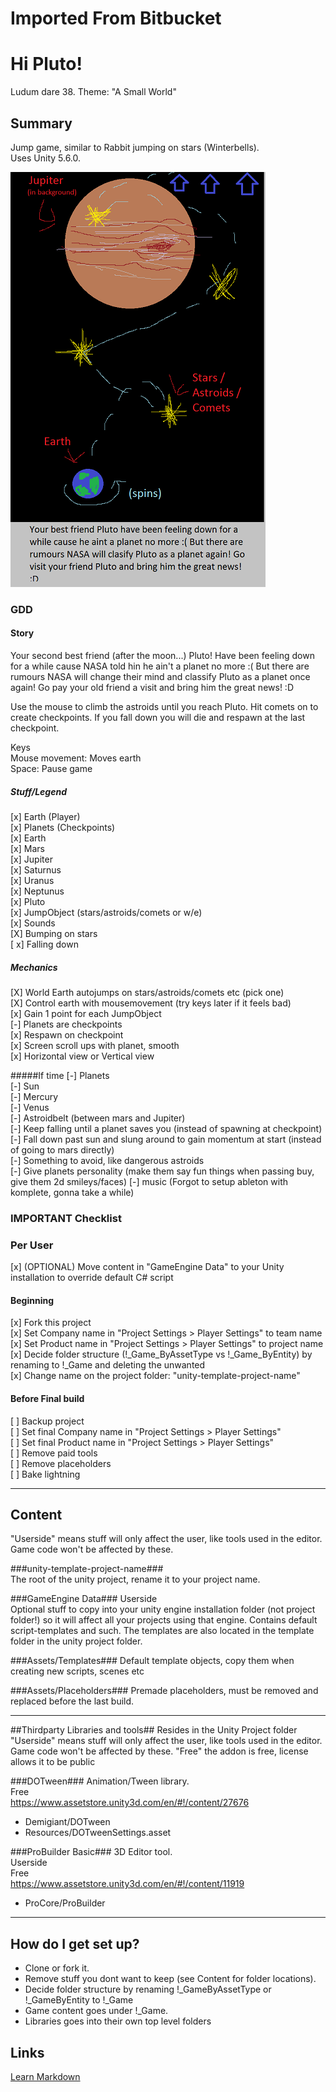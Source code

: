 # Imported From Bitbucket

# Hi Pluto! #
Ludum dare 38. Theme: "A Small World"

## Summary ##

Jump game, similar to Rabbit jumping on stars (Winterbells).   
Uses Unity 5.6.0.   

![Alt text](skiss_1.png)


### GDD ###

#### Story
Your second best friend (after the moon...) Pluto! Have been feeling down for a while cause NASA 
told hin he ain't a planet no more :( But there are rumours NASA will change their mind and 
classify Pluto as a planet once again! Go pay your old friend a visit and bring him the 
great news! :D   

Use the mouse to climb the astroids until you reach Pluto.
Hit comets on to create checkpoints. If you fall down you will die and respawn at the last checkpoint.

Keys  
Mouse movement: Moves earth   
Space: Pause game   

##### Stuff/Legend
[x] Earth (Player)    
[x] Planets (Checkpoints)   
	[x] Earth    
	[x] Mars   
	[x] Jupiter   
	[x] Saturnus  
	[x] Uranus    
	[x] Neptunus   
	[x] Pluto   
[x] JumpObject (stars/astroids/comets or w/e)   
[x] Sounds    
[X] Bumping on stars   
[ x] Falling down

##### Mechanics
[X] World Earth autojumps on stars/astroids/comets etc (pick one)   
[X] Control earth with mousemovement (try keys later if it feels bad)   
[x] Gain 1 point for each JumpObject   
[-] Planets are checkpoints     
[x] Respawn on checkpoint    
[x] Screen scroll ups with planet, smooth    
[x] Horizontal view or Vertical view

#####If time
[-] Planets   
	[-] Sun    
	[-] Mercury   
	[-] Venus    
	[-] Astroidbelt (between mars and Jupiter)    
[-] Keep falling until a planet saves you (instead of spawning at checkpoint)   
[-] Fall down past sun and slung around to gain momentum at start (instead of going to mars directly)    
[-] Something to avoid, like dangerous astroids  
[-] Give planets personality (make them say fun things when passing buy, give them 2d smileys/faces)
[-] music (Forgot to setup ableton with komplete, gonna take a while)    

### IMPORTANT Checklist ###

### Per User ###
[x] (OPTIONAL) Move content in "GameEngine Data" to your Unity installation to override default C# script
#### Beginning ####
[x] Fork this project    
[x] Set Company name in "Project Settings > Player Settings" to team name   
[x] Set Product name in "Project Settings > Player Settings" to project name   
[x] Decide folder structure (!_Game_ByAssetType vs !_Game_ByEntity) by renaming to !_Game and deleting the unwanted     
[x] Change name on the project folder: "unity-template-project-name"

#### Before Final build ####
[ ] Backup project  
[ ] Set final Company name in "Project Settings > Player Settings"    
[ ] Set final Product name in "Project Settings > Player Settings"    
[ ] Remove paid tools   
[ ] Remove placeholders   
[ ] Bake lightning 

--------

## Content ##
"Userside" means stuff will only affect the user, like tools used in the editor. Game code won't be affected by these.

###unity-template-project-name###  
The root of the unity project, rename it to your project name.   

###GameEngine Data###
Userside  
Optional stuff to copy into your unity engine installation folder (not project folder!) so it will affect all your
projects using that engine. Contains default script-templates and such. The templates are also located in the template folder in the unity project folder.   

###Assets/Templates###
Default template objects, copy them when creating new scripts, scenes etc

###Assets/Placeholders###
Premade placeholders, must be removed and replaced before the last build.

-----

##Thirdparty Libraries and tools##
Resides in the Unity Project folder   
"Userside" means stuff will only affect the user, like tools used in the editor. Game code won't be affected by these.
"Free" the addon is free, license allows it to be public

###DOTween###
Animation/Tween library.  
Free   
https://www.assetstore.unity3d.com/en/#!/content/27676  

* Demigiant/DOTween
* Resources/DOTweenSettings.asset

###ProBuilder Basic###
3D Editor tool.  
Userside  
Free   
https://www.assetstore.unity3d.com/en/#!/content/11919

* ProCore/ProBuilder

---------

## How do I get set up? ##
* Clone or fork it.
* Remove stuff you dont want to keep (see Content for folder locations).
* Decide folder structure by renaming !_GameByAssetType or !_GameByEntity to !_Game
* Game content goes under !_Game. 
* Libraries goes into their own top level folders


## Links ##
[Learn Markdown](https://bitbucket.org/tutorials/markdowndemo)
